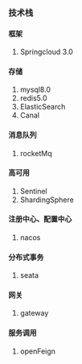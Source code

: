 ### 技术栈
#### 框架
1. Springcloud 3.0

#### 存储
1. mysql8.0
2. redis5.0
3. ElasticSearch
4. Canal

#### 消息队列
1. rocketMq

#### 高可用
1. Sentinel
2. ShardingSphere

#### 注册中心、配置中心
1. nacos

#### 分布式事务
1. seata

#### 网关
1. gateway

#### 服务调用
1. openFeign
